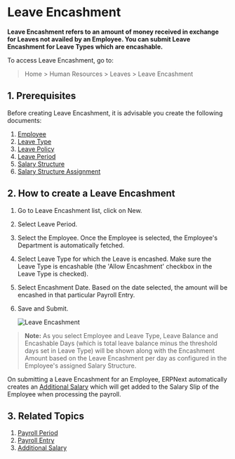 <!-- add-breadcrumbs -->
# Leave Encashment



**Leave Encashment refers to an amount of money received in exchange for Leaves not availed by an Employee. You can submit Leave Encashment for Leave Types which are encashable.**

To access Leave Encashment, go to:

> Home > Human Resources > Leaves > Leave Encashment


## 1. Prerequisites

Before creating Leave Encashment, it is advisable you create the following documents:

1. [Employee](/docs/v13/user/manual/en/human-resources/leave-allocation)
1. [Leave Type](/docs/v13/user/manual/en/human-resources/leave-type)
1. [Leave Policy](/docs/v13/user/manual/en/human-resources/leave-policy)
1. [Leave Period](/docs/v13/user/manual/en/human-resources/leave-period)
1. [Salary Structure](/docs/v13/user/manual/en/human-resources/salary-structure)
1. [Salary Structure Assignment](/docs/v13/user/manual/en/human-resources/salary-structure-assignment)

## 2. How to create a Leave Encashment

1. Go to Leave Encashment list, click on New.
1. Select Leave Period.
1. Select the Employee. Once the Employee is selected, the Employee's Department is automatically fetched.
1. Select Leave Type for which the Leave is encashed. Make sure the Leave Type is encashable (the 'Allow Encashment' checkbox in the Leave Type is checked).
1. Select Encashment Date. Based on the date selected, the amount will be encashed in that particular Payroll Entry.
1. Save and Submit.

	<img class="screenshot" alt="Leave Encashment"
	src="{{docs_base_url}}/v13/assets/img/human-resources/leave-encashment-new.png">


> **Note:** As you select Employee and Leave Type, Leave Balance and Encashable Days (which is total leave balance minus the threshold days set in Leave Type) will be shown along with the Encashment Amount based on the Leave Encashment per day as configured in the Employee's assigned Salary Structure.


On submitting a Leave Encashment for an Employee, ERPNext automatically creates an [Additional Salary](/docs/v13/user/manual/en/human-resources/additional-salary) which will get added to the Salary Slip of the Employee when processing the payroll.



## 3. Related Topics

1. [Payroll Period](/docs/v13/user/manual/en/human-resources/payroll-period)
1. [Payroll Entry](/docs/v13/user/manual/en/human-resources/payroll-entry)
1. [Additional Salary](/docs/v13/user/manual/en/human-resources/additional-salary)


